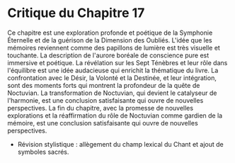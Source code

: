 # Critique du Chapitre 17

Ce chapitre est une exploration profonde et poétique de la Symphonie Éternelle et de la guérison de la Dimension des Oubliés. L'idée que les mémoires reviennent comme des papillons de lumière est très visuelle et touchante. La description de l'aurore boréale de conscience pure est immersive et poétique.
La révélation sur les Sept Ténèbres et leur rôle dans l'équilibre est une idée audacieuse qui enrichit la thématique du livre. La confrontation avec le Désir, la Volonté et la Destinée, et leur intégration, sont des moments forts qui montrent la profondeur de la quête de Noctuvian.
La transformation de Noctuvian, qui devient le catalyseur de l'harmonie, est une conclusion satisfaisante qui ouvre de nouvelles perspectives. La fin du chapitre, avec la promesse de nouvelles explorations et la réaffirmation du rôle de Noctuvian comme gardien de la mémoire, est une conclusion satisfaisante qui ouvre de nouvelles perspectives.
- Révision stylistique : allègement du champ lexical du Chant et ajout de symboles sacrés.
